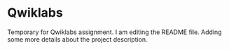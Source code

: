 # Qwiklabs
Temporary for Qwiklabs assignment.
I am editing the README file. Adding some more details about the project description.
